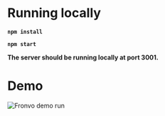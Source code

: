 # Running locally
**```npm install```**

**```npm start```**

**The server should be running locally at port 3001.**

# Demo

<img src='https://raw.githubusercontent.com/Fronvo/server/master/.github/assets/demo-run-local.svg' alt='Fronvo demo run'>

